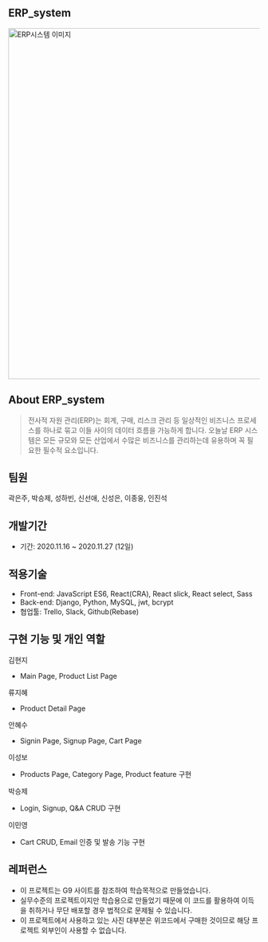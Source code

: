 ## ERP_system

<img width="704" alt="ERP시스템 이미지" src="https://user-images.githubusercontent.com/67890628/120408084-445fd880-c389-11eb-810f-de192e8110e3.png">

## About ERP_system
> 전사적 자원 관리(ERP)는 회계, 구매, 리스크 관리 등 일상적인 비즈니스 프로세스를 하나로 묶고 이들 사이의 데이터 흐름을 가능하게 합니다. 오늘날 ERP 시스템은 모든 규모와 모든 산업에서 수많은 비즈니스를 관리하는데 유용하며 꼭 필요한 필수적 요소입니다.
## 팀원

곽은주, 박승제, 성하빈, 신선애, 신성은, 이종웅, 인진석

## 개발기간 

- 기간: 2020.11.16 ~ 2020.11.27 (12일)

## 적용기술

- Front-end: JavaScript ES6, React(CRA), React slick, React select, Sass
- Back-end: Django, Python, MySQL, jwt, bcrypt
- 협업툴: Trello, Slack, Github(Rebase)

## 구현 기능 및 개인 역할

김현지 

- Main Page, Product List Page

류지혜

- Product Detail Page

안혜수

- Signin Page, Signup Page, Cart Page

이성보

- Products Page, Category Page, Product feature 구현

박승제

- Login, Signup, Q&A CRUD 구현

이민영

- Cart CRUD, Email 인증 및 발송 기능 구현

## 레퍼런스

- 이 프로젝트는 G9 사이트를 참조하여 학습목적으로 만들었습니다.
- 실무수준의 프로젝트이지만 학습용으로 만들었기 때문에 이 코드를 활용하여 이득을 취하거나 무단 배포할 경우 법적으로 문제될 수 있습니다.
- 이 프로젝트에서 사용하고 있는 사진 대부분은 위코드에서 구매한 것이므로 해당 프로젝트 외부인이 사용할 수 없습니다.


